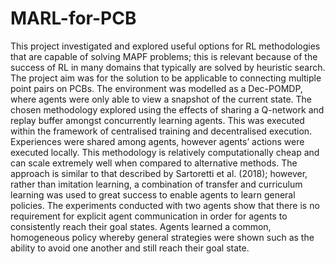 # MARL-for-PCB

This project investigated and explored useful options for RL methodologies that are capable of solving MAPF problems; this is relevant because of the success of RL in many domains that typically are solved by heuristic search. The project aim was for the solution to be applicable to connecting multiple point pairs on PCBs.
The environment was modelled as a Dec-POMDP, where agents were only able to view a snapshot of the current state. The chosen methodology explored using the effects of sharing a Q-network and replay buffer amongst concurrently learning agents. This was executed within the framework of centralised training and decentralised execution. Experiences were shared among agents, however agents’ actions were executed locally.
This methodology is relatively computationally cheap and can scale extremely well when compared to alternative methods. The approach is similar to that described by Sartoretti et al. (2018); however, rather than imitation learning, a combination of transfer and curriculum learning was used to great success to enable agents to learn general policies.
The experiments conducted with two agents show that there is no requirement for explicit agent communication in order for agents to consistently reach their goal states. Agents learned a common, homogeneous policy whereby general strategies were shown such as the ability to avoid one another and still reach their goal state.
